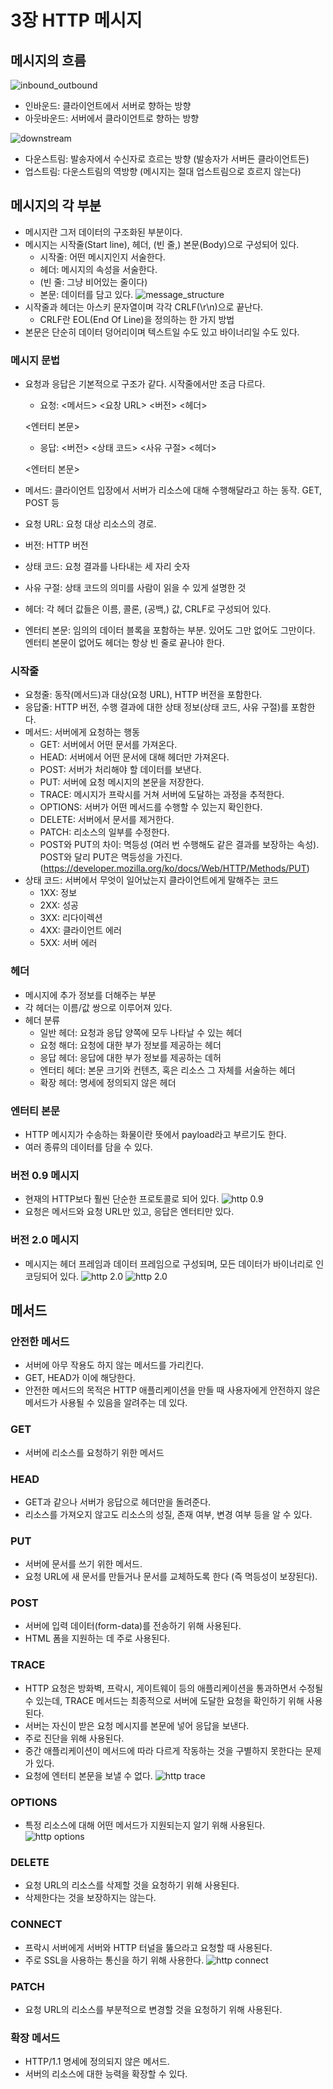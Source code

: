 # 3장 HTTP 메시지

## 메시지의 흐름
![inbound_outbound](./inbound.png)
- 인바운드: 클라이언트에서 서버로 향하는 방향
- 아웃바운드: 서버에서 클라이언트로 향하는 방향

![downstream](./downstream.png)
- 다운스트림: 발송자에서 수신자로 흐르는 방향 (발송자가 서버든 클라이언트든)
- 업스트림: 다운스트림의 역방향 (메시지는 절대 업스트림으로 흐르지 않는다)

## 메시지의 각 부분
- 메시지란 그저 데이터의 구조화된 부분이다.
- 메시지는 시작줄(Start line), 헤더, (빈 줄,) 본문(Body)으로 구성되어 있다.
    - 시작줄: 어떤 메시지인지 서술한다.
    - 헤더: 메시지의 속성을 서술한다.
    - (빈 줄: 그냥 비어있는 줄이다)
    - 본문: 데이터를 담고 있다.
![message_structure](./message_structure.png)
- 시작줄과 헤더는 아스키 문자열이며 각각 CRLF(\r\n)으로 끝난다.
    - CRLF란 EOL(End Of Line)을 정의하는 한 가지 방법
- 본문은 단순히 데이터 덩어리이며 텍스트일 수도 있고 바이너리일 수도 있다.

### 메시지 문법
- 요청과 응답은 기본적으로 구조가 같다. 시작줄에서만 조금 다르다.
    - 요청:
    <메서드> <요창 URL> <버전>
    <헤더>

    <엔터티 본문>
    - 응답:
    <버전> <상태 코드> <사유 구절>
    <헤더>

    <엔터티 본문>
- 메서드: 클라이언트 입장에서 서버가 리소스에 대해 수행해달라고 하는 동작. GET, POST 등
- 요청 URL: 요청 대상 리소스의 경로. 
- 버전: HTTP 버전
- 상태 코드: 요청 결과를 나타내는 세 자리 숫자
- 사유 구절: 상태 코드의 의미를 사람이 읽을 수 있게 설명한 것
- 헤더: 각 헤더 값들은 이름, 콜론, (공백,) 값, CRLF로 구성되어 있다.
- 엔터티 본문: 임의의 데이터 블록을 포함하는 부분. 있어도 그만 없어도 그만이다. 엔터티 본문이 없어도 헤더는 항상 빈 줄로 끝나야 한다.

### 시작줄
- 요청줄: 동작(메서드)과 대상(요청 URL), HTTP 버전을 포함한다.
- 응답줄: HTTP 버전, 수행 결과에 대한 상태 정보(상태 코드, 사유 구절)를 포함한다.
- 메서드: 서버에게 요청하는 행동
    - GET: 서버에서 어떤 문서를 가져온다.
    - HEAD: 서버에서 어떤 문서에 대해 헤더만 가져온다.
    - POST: 서버가 처리해야 할 데이터를 보낸다.
    - PUT: 서버에 요청 메시지의 본문을 저장한다.
    - TRACE: 메시지가 프락시를 거쳐 서버에 도달하는 과정을 추적한다.
    - OPTIONS: 서버가 어떤 메서드를 수행할 수 있는지 확인한다.
    - DELETE: 서버에서 문서를 제거한다.
    - PATCH: 리소스의 일부를 수정한다.
    - POST와 PUT의 차이: 멱등성 (여러 번 수행해도 같은 결과를 보장하는 속성). POST와 달리 PUT은 멱등성을 가진다. (https://developer.mozilla.org/ko/docs/Web/HTTP/Methods/PUT)
- 상태 코드: 서버에서 무엇이 일어났는지 클라이언트에게 말해주는 코드
    - 1XX: 정보
    - 2XX: 성공
    - 3XX: 리다이렉션
    - 4XX: 클라이언트 에러
    - 5XX: 서버 에러

### 헤더
- 메시지에 추가 정보를 더해주는 부분
- 각 헤더는 이름/값 쌍으로 이루어져 있다.
- 헤더 분류
    - 일반 헤더: 요청과 응답 양쪽에 모두 나타날 수 있는 헤더
    - 요청 해더: 요청에 대한 부가 정보를 제공하는 헤더
    - 응답 헤더: 응답에 대한 부가 정보를 제공하는 데허
    - 엔터티 헤더: 본문 크기와 컨텐츠, 혹은 리소스 그 자체를 서술하는 헤더
    - 확장 헤더: 명세에 정의되지 않은 헤더

### 엔터티 본문
- HTTP 메시지가 수송하는 화물이란 뜻에서 payload라고 부르기도 한다.
- 여러 종류의 데이터를 담을 수 있다.

### 버전 0.9 메시지
- 현재의 HTTP보다 훨씬 단순한 프로토콜로 되어 있다.
![http 0.9](./http-0-9.png)
- 요청은 메서드와 요청 URL만 있고, 응답은 엔터티만 있다.

### 버전 2.0 메시지
- 메시지는 헤더 프레임과 데이터 프레임으로 구성되며, 모든 데이터가 바이너리로 인코딩되어 있다.
![http 2.0](./http-2-0-figure1.png)
![http 2.0](./http-2-0-figure2.png)

## 메서드

### 안전한 메서드
- 서버에 아무 작용도 하지 않는 메서드를 가리킨다.
- GET, HEAD가 이에 해당한다.
- 안전한 메서드의 목적은 HTTP 애플리케이션을 만들 때 사용자에게 안전하지 않은 메서드가 사용될 수 있음을 알려주는 데 있다.

### GET
- 서버에 리소스를 요청하기 위한 메서드

### HEAD
- GET과 같으나 서버가 응답으로 헤더만을 돌려준다.
- 리소스를 가져오지 않고도 리소스의 성질, 존재 여부, 변경 여부 등을 알 수 있다.

### PUT
- 서버에 문서를 쓰기 위한 메서드.
- 요청 URL에 새 문서를 만들거나 문서를 교체하도록 한다 (즉 멱등성이 보장된다).

### POST
- 서버에 입력 데이터(form-data)를 전송하기 위해 사용된다.
- HTML 폼을 지원하는 데 주로 사용된다.

### TRACE
- HTTP 요청은 방화벽, 프락시, 게이트웨이 등의 애플리케이션을 통과하면서 수정될 수 있는데, TRACE 메서드는 최종적으로 서버에 도달한 요청을 확인하기 위해 사용된다.
- 서버는 자신이 받은 요청 메시지를 본문에 넣어 응답을 보낸다.
- 주로 진단을 위해 사용된다.
- 중간 애플리케이션이 메서드에 따라 다르게 작동하는 것을 구별하지 못한다는 문제가 있다.
- 요청에 엔터티 본문을 보낼 수 없다.
![http trace](./http-trace.png)

### OPTIONS
- 특정 리소스에 대해 어떤 메서드가 지원되는지 알기 위해 사용된다.
![http options](./http-options.png)

### DELETE
- 요청 URL의 리소스를 삭제할 것을 요청하기 위해 사용된다.
- 삭제한다는 것을 보장하지는 않는다.

### CONNECT
- 프락시 서버에게 서버와 HTTP 터널을 뚫으라고 요청할 때 사용된다.
- 주로 SSL을 사용하는 통신을 하기 위해 사용한다.
![http connect](./http-connect.gif)

### PATCH
- 요청 URL의 리소스를 부분적으로 변경할 것을 요청하기 위해 사용된다.

### 확장 메서드
- HTTP/1.1 명세에 정의되지 않은 메서드.
- 서버의 리소스에 대한 능력을 확장할 수 있다.